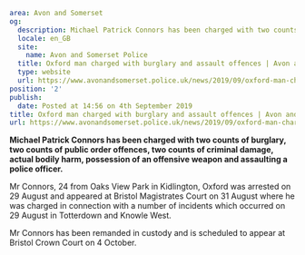 ```yaml
area: Avon and Somerset
og:
  description: Michael Patrick Connors has been charged with two counts of burglary, two counts of public order offences, two counts of criminal damage, actual bodily harm, possession of an offensive weapon and&#8230;
  locale: en_GB
  site:
    name: Avon and Somerset Police
  title: Oxford man charged with burglary and assault offences | Avon and Somerset Police
  type: website
  url: https://www.avonandsomerset.police.uk/news/2019/09/oxford-man-charged-for-burglary-and-assault-offences/
position: '2'
publish:
  date: Posted at 14:56 on 4th September 2019
title: Oxford man charged with burglary and assault offences | Avon and Somerset Police
url: https://www.avonandsomerset.police.uk/news/2019/09/oxford-man-charged-for-burglary-and-assault-offences/
```

**Michael Patrick Connors has been charged with two counts of burglary, two counts of public order offences, two counts of criminal damage, actual bodily harm, possession of an offensive weapon and assaulting a police officer.**

Mr Connors, 24 from Oaks View Park in Kidlington, Oxford was arrested on 29 August and appeared at Bristol Magistrates Court on 31 August where he was charged in connection with a number of incidents which occurred on 29 August in Totterdown and Knowle West.

Mr Connors has been remanded in custody and is scheduled to appear at Bristol Crown Court on 4 October.
